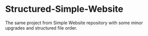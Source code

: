 # Structured-Simple-Website
The same project from Simple Website repository with some minor upgrades and structured file order.
